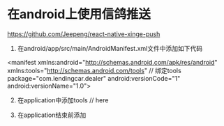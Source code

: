 
# 在android上使用信鸽推送

https://github.com/Jeepeng/react-native-xinge-push

1. 在android/app/src/main/AndroidManifest.xml文件中添加如下代码

<manifest xmlns:android="http://schemas.android.com/apk/res/android"
    xmlns:tools="http://schemas.android.com/tools" // 绑定tools
    package="com.lendingcar.dealer"
    android:versionCode="1"
    android:versionName="1.0">

<!-- 【必须】 信鸽SDK所需权限   -->
<uses-permission android:name="android.permission.INTERNET" />
<uses-permission android:name="android.permission.READ_PHONE_STATE" />
<uses-permission android:name="android.permission.ACCESS_WIFI_STATE" />
<uses-permission android:name="android.permission.ACCESS_NETWORK_STATE" />
<uses-permission android:name="android.permission.WAKE_LOCK" />
<uses-permission android:name="android.permission.VIBRATE" />
<!-- 【常用】 信鸽SDK所需权限 -->
<uses-permission android:name="android.permission.RECEIVE_USER_PRESENT" />
<uses-permission android:name="android.permission.RECEIVE_BOOT_COMPLETED" />
<uses-permission android:name="android.permission.WRITE_EXTERNAL_STORAGE" />
<!-- 【可选】 信鸽SDK所需权限 -->
<uses-permission android:name="android.permission.RESTART_PACKAGES" />
<uses-permission android:name="android.permission.BROADCAST_STICKY" />
<uses-permission android:name="android.permission.KILL_BACKGROUND_PROCESSES" />
<uses-permission android:name="android.permission.GET_TASKS" />
<uses-permission android:name="android.permission.READ_LOGS" />
<uses-permission android:name="android.permission.BLUETOOTH" />
<uses-permission android:name="android.permission.BATTERY_STATS" />


2. 在application中添加tools
<application
  android:name=".MainApplication"
  android:allowBackup="true"
  android:label="@string/app_name"
  android:icon="@mipmap/ic_launcher"
  android:theme="@style/AppTheme"
  tools:replace="android:allowBackup"> // here

3.  在application结束前添加

<!-- 【必须】 信鸽receiver广播接收 -->
  <receiver android:name="com.tencent.android.tpush.XGPushReceiver"
      android:process=":xg_service_v3" >
      <intent-filter android:priority="0x7fffffff" >
          <!-- 【必须】 信鸽SDK的内部广播 -->
          <action android:name="com.tencent.android.tpush.action.SDK" />
          <action android:name="com.tencent.android.tpush.action.INTERNAL_PUSH_MESSAGE" />
          <!-- 【必须】 系统广播：开屏和网络切换 -->
          <action android:name="android.intent.action.USER_PRESENT" />
          <action android:name="android.net.conn.CONNECTIVITY_CHANGE" />
          <!-- 【可选】 一些常用的系统广播，增强信鸽service的复活机会，请根据需要选择。当然，你也可以添加APP自定义的一些广播让启动service -->
          <action android:name="android.bluetooth.adapter.action.STATE_CHANGED" />
          <action android:name="android.intent.action.ACTION_POWER_CONNECTED" />
          <action android:name="android.intent.action.ACTION_POWER_DISCONNECTED" />
      </intent-filter>
  </receiver>

  <!-- 【可选】APP实现的Receiver，用于接收消息透传和操作结果的回调，请根据需要添加 -->
  <!-- YOUR_PACKAGE_PATH.CustomPushReceiver需要改为自己的Receiver： -->
  <receiver android:name="com.jeepeng.react.xgpush.receiver.MessageReceiver"
      android:exported="true" >
      <intent-filter>
          <!-- 接收消息透传 -->
          <action android:name="com.tencent.android.tpush.action.PUSH_MESSAGE" />
          <!-- 监听注册、反注册、设置/删除标签、通知被点击等处理结果 -->
          <action android:name="com.tencent.android.tpush.action.FEEDBACK" />
      </intent-filter>
  </receiver>

  <!-- 【必须】 (2.30及以上版新增)展示通知的activity -->
  <!-- 【注意】 如果被打开的activity是启动模式为SingleTop，SingleTask或SingleInstance，请根据通知的异常自查列表第8点处理-->
  <activity
      android:name="com.tencent.android.tpush.XGPushActivity"
      android:exported="false" >
      <intent-filter>
          <!-- 若使用AndroidStudio，请设置android:name="android.intent.action"-->
          <action android:name="android.intent.action" />
      </intent-filter>
  </activity>

  <!-- 【必须】 信鸽service -->
  <service
      android:name="com.tencent.android.tpush.service.XGPushServiceV3"
      android:exported="true"
      android:persistent="true"
      android:process=":xg_service_v3" />
  <!-- 【必须】 提高service的存活率 -->
  <service
      android:name="com.tencent.android.tpush.rpc.XGRemoteService"
      android:exported="true">
      <intent-filter>
          <!-- 【必须】 请修改为当前APP包名 .PUSH_ACTION, 如demo的包名为：com.qq.xgdemo -->
          <action android:name="com.lendingcar.dealer.PUSH_ACTION" />
      </intent-filter>
  </service>
  <!-- 【必须】 增强xg_service存活率 -->
  <service
      android:name="com.tencent.android.tpush.service.XGDaemonService"
      android:process=":xg_service_v3" />

  <!-- 【必须】 【注意】authorities修改为 包名.AUTH_XGPUSH, 如demo的包名为：com.qq.xgdemo-->
  <provider
      android:name="com.tencent.android.tpush.XGPushProvider"
      android:authorities="com.lendingcar.dealer.AUTH_XGPUSH"
      android:exported="true"/>
  <!-- 【必须】 【注意】authorities修改为 包名.TPUSH_PROVIDER, 如demo的包名为：com.qq.xgdemo-->
  <provider
      android:name="com.tencent.android.tpush.SettingsContentProvider"
      android:authorities="com.lendingcar.dealer.TPUSH_PROVIDER"
      android:exported="false" />
  <!-- 【必须】 【注意】authorities修改为 包名.TENCENT.MID.V3, 如demo的包名为：com.qq.xgdemo-->
  <provider
      android:name="com.tencent.mid.api.MidProvider"
      android:authorities="com.lendingcar.dealer.TENCENT.MID.V3"
      android:exported="true" >
  </provider>

  <!-- 【必须】 请将YOUR_ACCESS_ID修改为APP的AccessId，“21”开头的10位数字，中间没空格 -->
  <meta-data
      android:name="XG_V2_ACCESS_ID"
      android:value="2100274459" /> <!-- 替换 -->
  <!-- 【必须】 请将YOUR_ACCESS_KEY修改为APP的AccessKey，“A”开头的12位字符串，中间没空格 -->
  <meta-data
      android:name="XG_V2_ACCESS_KEY"
      android:value="A54RNXI355NN" /> <!-- 替换 -->
